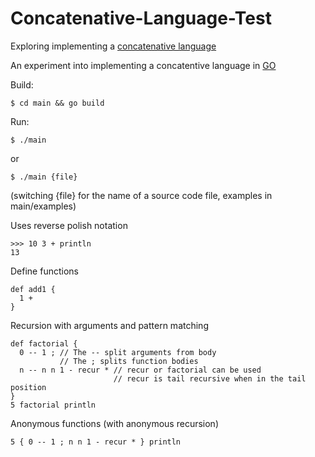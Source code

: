 # Concatenative-Language-Test
Exploring implementing a [concatenative language](https://en.wikipedia.org/wiki/Concatenative_programming_language)

An experiment into implementing a concatentive language in [GO](https://golang.org/)

Build:

`$ cd main && go build`

Run:

`$ ./main`

or

`$ ./main {file}`

(switching {file} for the name of a source code file, examples in main/examples)

Uses reverse polish notation

```
>>> 10 3 + println
13
```

Define functions

```
def add1 {
  1 +
}
```

Recursion with arguments and pattern matching

```
def factorial {
  0 -- 1 ; // The -- split arguments from body
           // The ; splits function bodies
  n -- n n 1 - recur * // recur or factorial can be used
                       // recur is tail recursive when in the tail position
}
5 factorial println
```

Anonymous functions (with anonymous recursion)

```
5 { 0 -- 1 ; n n 1 - recur * } println
```